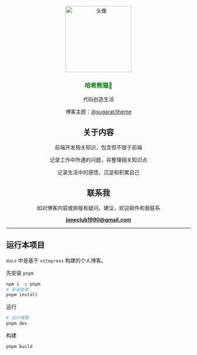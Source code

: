 <div align="center">
  <picture>
    <img src="https://cdn.jsdelivr.net/gh/hash-panda/blog/docs/public/logo.jpg" height="180" alt="头像" />
  </picture>
  <h3 style="color: green"> 哈希熊猫🐼 </h3>
  <p>代码创造生活</p>
  <p>博客主题：<a href="https://theme.sugarat.top/" target="_blank">@sugarat/theme</a></p>

  ## 关于内容

  前端开发相关知识，包含但不限于前端

  记录工作中所遇的问题，并整理相关知识点

  记录生活中的感悟，沉淀和积累自己


  ## 联系我

  如对博客内容或排版有疑问、建议，欢迎邮件和我联系

  **joneclub1990@gmail.com**

</div>

---

## 运行本项目

`docs` 中是基于 `vitepress` 构建的个人博客。

先安装 `pnpm`
```sh
npm i -g pnpm
# 安装依赖
pnpm install
```

运行
```sh
# 运行博客
pnpm dev
```

构建
```sh
pnpm build
```
